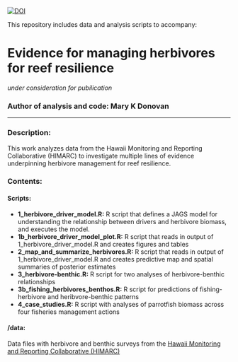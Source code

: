 [![DOI](https://zenodo.org/badge/573900863.svg)](https://zenodo.org/badge/latestdoi/573900863)

This repository includes data and analysis scripts to accompany:

# Evidence for managing herbivores for reef resilience
*under consideration for pubilication*

### Author of analysis and code: Mary K Donovan
-----

### Description:
This work analyzes data from the Hawaii Monitoring and Reporting Collaborative (HIMARC) to investigate multiple lines of evidence underpinning herbivore management for reef resilience.

### Contents:
#### Scripts:
* **1_herbivore_driver_model.R:** R script that defines a JAGS model for understanding the relationship between drivers and herbivore biomass, and executes the model.
* **1b_herbivore_driver_model_plot.R:** R script that reads in output of 1_herbivore_driver_model.R and creates figures and tables
* **2_map_and_summarize_herbivores.R:** R script that reads in output of 1_herbivore_driver_model.R and creates predictive map and spatial summaries of posterior estimates
* **3_herbivore-benthic.R:** R script for two analyses of herbivore-benthic relationships
* **3b_fishing_herbivores_benthos.R:** R script for predictions of fishing-herbivore and heribvore-benthic patterns
* **4_case_studies.R:** R script with analyses of parrotfish biomass across four fisheries management actions

#### /data:
Data files with herbivore and benthic surveys from the [Hawaii Monitoring and Reporting Collaborative (HIMARC)](https://www.himarc.org/)
